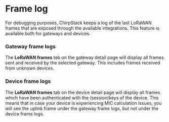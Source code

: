 # Frame log

For debugging purposes, ChirpStack keeps a log of the last LoRaWAN frames that
are exposed through the available integrations. This feature is available both
for gateways and devices.

### Gateway frame logs

The **LoRaWAN frames** tab on the gateway detail page will display all frames
sent and received by the selected gateway. This includes frames received from
unknown devices.

### Device frame logs

The **LoRaWAN frames** tab on the device detail page will display all frames
which have been authenticated with the (session)keys of the device. This means
that in case your device is experiencing MIC calculation issues, you will see
the uplink frame under the gateway frame logs, but not under the device frame
logs.

